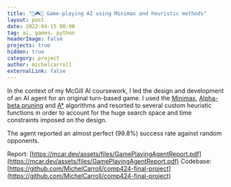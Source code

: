 ```yaml
---
title: "🧠🎮🐍 Game-playing AI using Minimax and heuristic methods"
layout: post
date: 2022-04-15 00:00
tag: ai, games, python
headerImage: false
projects: true
hidden: true
category: project
author: michelcarroll
externalLink: false
---
```


In the context of my McGill AI coursework, I led the design and development of an AI agent for an original turn-based game. I used the [Minimax](https://en.wikipedia.org/wiki/Minimax), [Alpha-beta pruning](https://en.wikipedia.org/wiki/Alpha%E2%80%93beta_pruning) and [A*](https://en.wikipedia.org/wiki/A*_search_algorithm) algorithms and resorted to several custom heuristic functions in order to account for the huge search space and time constraints imposed on the design.

The agent reported an almost perfect (99.8%) success rate against random opponents.

Report: [https://mcar.dev/assets/files/GamePlayingAgentReport.pdf](https://mcar.dev/assets/files/GamePlayingAgentReport.pdf)
Codebase: [https://github.com/MichelCarroll/comp424-final-project](https://github.com/MichelCarroll/comp424-final-project)

